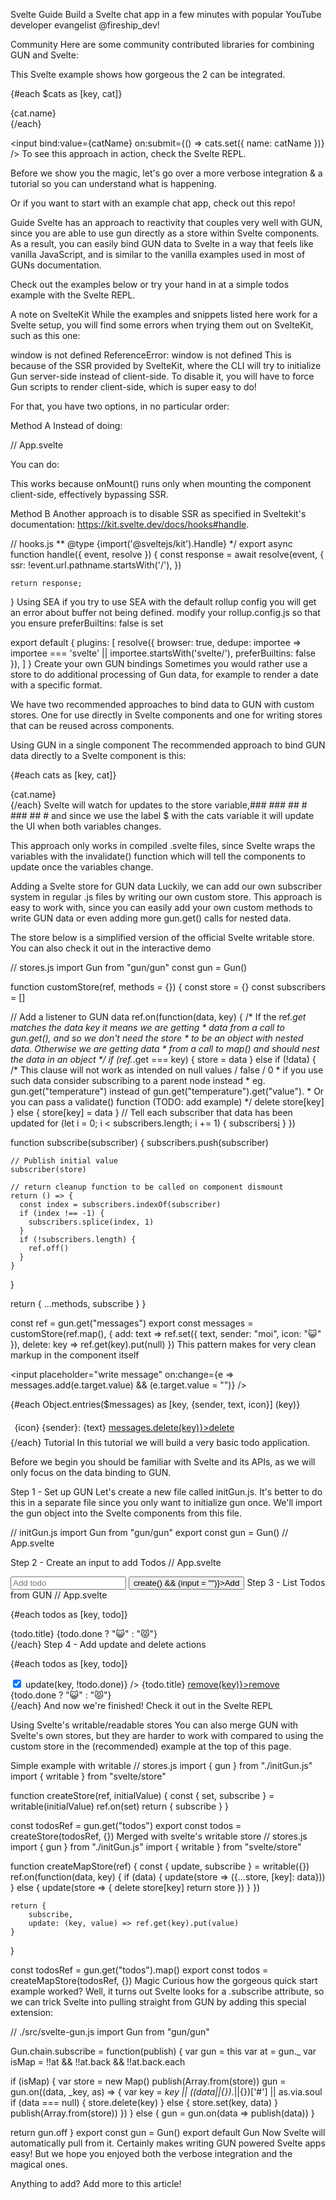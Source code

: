 Svelte
Guide 
Build a Svelte chat app in a few minutes with popular YouTube developer evangelist @fireship_dev!


Community 
Here are some community contributed libraries for combining GUN and Svelte:

This Svelte example shows how gorgeous the 2 can be integrated.

<script>
// ./src/App.svelte
import { gun } from "./svelte-gun.js"
const cats = gun.get("pets").get("cats").map()

let catName = ""
</script>

{#each $cats as [key, cat]}
    <div key={key} id={key}>{cat.name}</div>
{/each}

<input bind:value={catName} on:submit={() => cats.set({ name: catName })} />
To see this approach in action, check the Svelte REPL.

Before we show you the magic, let's go over a more verbose integration & a tutorial so you can understand what is happening.

Or if you want to start with an example chat app, check out this repo!

Guide 
Svelte has an approach to reactivity that couples very well with GUN, since you are able to use gun directly as a store within Svelte components. As a result, you can easily bind GUN data to Svelte in a way that feels like vanilla JavaScript, and is similar to the vanilla examples used in most of GUNs documentation.

Check out the examples below or try your hand in at a simple todos example with the Svelte REPL.

A note on SvelteKit 
While the examples and snippets listed here work for a Svelte setup, you will find some errors when trying them out on SvelteKit, such as this one:

window is not defined
ReferenceError: window is not defined
This is because of the SSR provided by SvelteKit, where the CLI will try to initialize Gun server-side instead of client-side. To disable it, you will have to force Gun scripts to render client-side, which is super easy to do!

For that, you have two options, in no particular order:

Method A 
Instead of doing:

// App.svelte
<script>
    import Gun from "gun/gun"
    const gun = Gun()
    ...
</script>
You can do:

<script>
    import { onMount } from 'svelte'
    import Gun from "gun/gun"

    onMount(() => {
        const gun = Gun()
    })
    ...
</script>
This works because onMount() runs only when mounting the component client-side, effectively bypassing SSR.

Method B 
Another approach is to disable SSR as specified in Sveltekit's documentation: https://kit.svelte.dev/docs/hooks#handle.

// hooks.js
** @type {import('@sveltejs/kit').Handle} */
export async function handle({ event, resolve }) {
    const response = await resolve(event, {
      ssr: !event.url.pathname.startsWith('/'),
    })
   
    return response;
}
Using SEA 
if you try to use SEA with the default rollup config you will get an error about buffer not being defined. modify your rollup.config.js so that you ensure preferBuiltins: false is set

export default {
     plugins: [
          resolve({
        browser: true,
            dedupe: importee => importee === 'svelte' || importee.startsWith('svelte/'),
        preferBuiltins: false
      }),
     ]
}
Create your own GUN bindings 
Sometimes you would rather use a store to do additional processing of Gun data, for example to render a date with a specific format.

We have two recommended approaches to bind data to GUN with custom stores. One for use directly in Svelte components and one for writing stores that can be reused across components.

Using GUN in a single component 
The recommended approach to bind GUN data directly to a Svelte component is this:

<script>
import { gun } from "./gunSetup.js" // Only initialize GUN once

// Initialize a variable to store data from GUN
let store = {}

// Set up a GUN listener to update the value
gun.get("cats").map().on(function(data, key) {
    if (data) {
        store[key] = data
    } else {
        // gun.map() can return null (deleted) values for keys
        // if so, this else clause will update your local variable
        delete store[key]
        store = store
    }
})

// Reshape data to convenient variables for the view
$: cats = Object.entries(store)
</script>

{#each cats as [key, cat]}
<div>{cat.name}</div>
{/each}
Svelte will watch for updates to the store variable,### ### ## # ### ## # and since we use the label $ with the cats variable it will update the UI when both variables changes.

This approach only works in compiled .svelte files, since Svelte wraps the variables with the invalidate() function which will tell the components to update once the variables change.

Adding a Svelte store for GUN data 
Luckily, we can add our own subscriber system in regular .js files by writing our own custom store. This approach is easy to work with, since you can easily add your own custom methods to write GUN data or even adding more gun.get() calls for nested data.

The store below is a simplified version of the official Svelte writable store. You can also check it out in the interactive demo

// stores.js
import Gun from "gun/gun"
const gun = Gun()

function customStore(ref, methods = {}) {
  const store = {}
  const subscribers = []

  // Add a listener to GUN data
  ref.on(function(data, key) {
      /* If the ref._get matches the data key it means we are getting
       * data from a call to gun.get(), and so we don't need the store
       * to be an object with nested data. Otherwise we are getting data
       * from a call to map() and should nest the data in an object
       */
      if (ref._.get === key) {
        store = data
      } else if (!data) {
        /* This clause will not work as intended on null values / false / 0
         * if you use such data consider subscribing to a parent node instead
         * eg. gun.get("temperature") instead of gun.get("temperature").get("value").
         * Or you can pass a validate() function (TODO: add example)
         */
        delete store[key]  
      } else {
         store[key] = data
      }
      // Tell each subscriber that data has been updated
      for (let i = 0; i < subscribers.length; i += 1) {
        subscribers[i](store)
      }
  })
  

  function subscribe(subscriber) {
    subscribers.push(subscriber)
    
    // Publish initial value
    subscriber(store)

    // return cleanup function to be called on component dismount
    return () => {
      const index = subscribers.indexOf(subscriber)
      if (index !== -1) {
        subscribers.splice(index, 1)
      }
      if (!subscribers.length) {
        ref.off()
      }
    }
  }

  return { ...methods, subscribe }
}

const ref = gun.get("messages")
export const messages = customStore(ref.map(), {
  add: text => ref.set({ text, sender: "moi", icon: "😺" }),
  delete: key => ref.get(key).put(null)
})
This pattern makes for very clean markup in the component itself

<script>
import { messages } from "./stores.js"
</script>

<input placeholder="write message" on:change={e => messages.add(e.target.value) && (e.target.value = "")} />

{#each Object.entries($messages) as [key, {sender, text, icon}] (key)}
<div style="padding: .4rem">
  {icon} {sender}: {text}
  <a href="#" on:click|preventDefault={() => messages.delete(key)}>delete</a>
</div>
{/each}
Tutorial 
In this tutorial we will build a very basic todo application.

Before we begin you should be familiar with Svelte and its APIs, as we will only focus on the data binding to GUN.

Step 1 - Set up GUN 
Let's create a new file called initGun.js. It's better to do this in a separate file since you only want to initialize gun once. We'll import the gun object into the Svelte components from this file.

// initGun.js
import Gun from "gun/gun"
export const gun = Gun()
// App.svelte
<script>
import { gun } from "./initGun.js"
</script>
Step 2 - Create an input to add Todos 
// App.svelte
<script>
// ...

let input = ""
const create = () => gun.get("todos").get(input).put({ title: input, done: false })
</script>

<input placeholder="Add todo" bind:value={input} />
<button on:click={() => create() && (input = "")}>Add</button>
Step 3 - List Todos from GUN 
// App.svelte
<script>
// ...

let store = {}
gun.get("todos").map().on(function(data, key) {
    if (data) {
        store[key] = data
    } else {
        // gun.map() can return null (deleted) values for keys
        // if so, this else clause will update your local variable
        delete store[key]
        store = store
    }
})

// This syntax should familiar to you if you completed the official Svelte tutorial
// We'll convert the store to a sorted list that can be iterated in the view
$: todos = Object.entries(store).sort((a, b) => a[1].done)
</script>

{#each todos as [key, todo]}
<div id={key}>
    {todo.title} {todo.done ? "😺" : "😾"}
</div>
{/each}
Step 4 - Add update and delete actions 
<script>
// ...
const update = (key, value) => gun.get("todos").get(key).get("done").put(value)
const remove = key => gun.get("todos").get(key).put(null)
</script>

{#each todos as [key, todo]}
<div id={key}>
    <input type="checkbox" checked={todo.done} on:change={() => update(key, !todo.done)} />
    {todo.title} <a href="/" on:click|preventDefault={() => remove(key)}>remove</a> {todo.done ? "😺" : "😾"}
</div>
{/each}
And now we're finished! Check it out in the Svelte REPL

Using Svelte's writable/readable stores 
You can also merge GUN with Svelte's own stores, but they are harder to work with compared to using the custom store in the (recommended) example at the top of this page.

Simple example with writable 
// stores.js
import { gun } from "./initGun.js"
import { writable } from "svelte/store"

function createStore(ref, initialValue) {
    const { set, subscribe } = writable(initialValue)
    ref.on(set)
    return {
        subscribe
    }
}

const todosRef = gun.get("todos")
export const todos = createStore(todosRef, {})
Merged with svelte's writable store 
// stores.js
import { gun } from "./initGun.js"
import { writable } from "svelte/store"

function createMapStore(ref) {
    const { update, subscribe } = writable({})
    ref.on(function(data, key) {
        if (data) {
            update(store => ({...store, [key]: data}))
        } else {
            update(store => {
                delete store[key]
                return store
            })
        }
    })        

    return {
        subscribe,
        update: (key, value) => ref.get(key).put(value)
    }
}

const todosRef = gun.get("todos").map()
export const todos = createMapStore(todosRef, {})
Magic 
Curious how the gorgeous quick start example worked? Well, it turns out Svelte looks for a .subscribe attribute, so we can trick Svelte into pulling straight from GUN by adding this special extension:

// ./src/svelte-gun.js
import Gun from "gun/gun"

Gun.chain.subscribe = function(publish) {
  var gun = this
  var at = gun._
  var isMap = !!at && !!at.back && !!at.back.each

  if (isMap) {
    var store = new Map()
    publish(Array.from(store))
    gun = gun.on((data, _key, as) => {
      var key = _key || ((data||{})._||{})['#'] || as.via.soul
      if (data === null) {
        store.delete(key)
      } else {
        store.set(key, data)
      }
      publish(Array.from(store))
    })
  } else {
    gun = gun.on(data => publish(data))
  }

  return gun.off
}
export const gun = Gun()
export default Gun
Now Svelte will automatically pull from it. Certainly makes writing GUN powered Svelte apps easy! But we hope you enjoyed both the verbose integration and the magical ones.

Anything to add? Add more to this article!